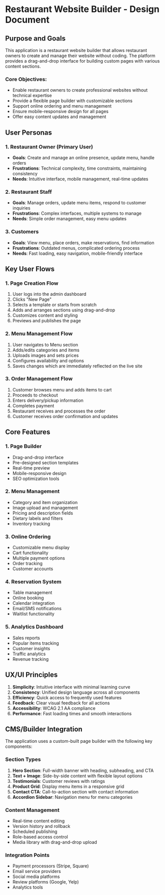 # Restaurant Website Builder - Design Document

## Purpose and Goals

This application is a restaurant website builder that allows restaurant owners to create and manage their website without coding. The platform provides a drag-and-drop interface for building custom pages with various content sections.

### Core Objectives:
- Enable restaurant owners to create professional websites without technical expertise
- Provide a flexible page builder with customizable sections
- Support online ordering and menu management
- Ensure mobile-responsive design for all pages
- Offer easy content updates and management

## User Personas

### 1. Restaurant Owner (Primary User)
- **Goals**: Create and manage an online presence, update menu, handle orders
- **Frustrations**: Technical complexity, time constraints, maintaining consistency
- **Needs**: Intuitive interface, mobile management, real-time updates

### 2. Restaurant Staff
- **Goals**: Manage orders, update menu items, respond to customer inquiries
- **Frustrations**: Complex interfaces, multiple systems to manage
- **Needs**: Simple order management, easy menu updates

### 3. Customers
- **Goals**: View menu, place orders, make reservations, find information
- **Frustrations**: Outdated menus, complicated ordering process
- **Needs**: Fast loading, easy navigation, mobile-friendly interface

## Key User Flows

### 1. Page Creation Flow
1. User logs into the admin dashboard
2. Clicks "New Page"
3. Selects a template or starts from scratch
4. Adds and arranges sections using drag-and-drop
5. Customizes content and styling
6. Previews and publishes the page

### 2. Menu Management Flow
1. User navigates to Menu section
2. Adds/edits categories and items
3. Uploads images and sets prices
4. Configures availability and options
5. Saves changes which are immediately reflected on the live site

### 3. Order Management Flow
1. Customer browses menu and adds items to cart
2. Proceeds to checkout
3. Enters delivery/pickup information
4. Completes payment
5. Restaurant receives and processes the order
6. Customer receives order confirmation and updates

## Core Features

### 1. Page Builder
- Drag-and-drop interface
- Pre-designed section templates
- Real-time preview
- Mobile-responsive design
- SEO optimization tools

### 2. Menu Management
- Category and item organization
- Image upload and management
- Pricing and description fields
- Dietary labels and filters
- Inventory tracking

### 3. Online Ordering
- Customizable menu display
- Cart functionality
- Multiple payment options
- Order tracking
- Customer accounts

### 4. Reservation System
- Table management
- Online booking
- Calendar integration
- Email/SMS notifications
- Waitlist functionality

### 5. Analytics Dashboard
- Sales reports
- Popular items tracking
- Customer insights
- Traffic analytics
- Revenue tracking

## UX/UI Principles

1. **Simplicity**: Intuitive interface with minimal learning curve
2. **Consistency**: Unified design language across all components
3. **Efficiency**: Quick access to frequently used features
4. **Feedback**: Clear visual feedback for all actions
5. **Accessibility**: WCAG 2.1 AA compliance
6. **Performance**: Fast loading times and smooth interactions

## CMS/Builder Integration

The application uses a custom-built page builder with the following key components:

### Section Types
1. **Hero Section**: Full-width banner with heading, subheading, and CTA
2. **Text + Image**: Side-by-side content with flexible layout options
3. **Testimonials**: Customer reviews with ratings
4. **Product Grid**: Display menu items in a responsive grid
5. **Contact CTA**: Call-to-action section with contact information
6. **Accordion Sidebar**: Navigation menu for menu categories

### Content Management
- Real-time content editing
- Version history and rollback
- Scheduled publishing
- Role-based access control
- Media library with drag-and-drop upload

### Integration Points
- Payment processors (Stripe, Square)
- Email service providers
- Social media platforms
- Review platforms (Google, Yelp)
- Analytics tools
